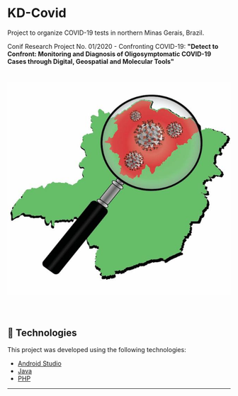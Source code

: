 # KD-Covid
<p>Project to organize COVID-19 tests in northern Minas Gerais, Brazil.</p>
Conif Research Project No. 01/2020 - Confronting COVID-19: <b>"Detect to Confront: Monitoring and Diagnosis of Oligosymptomatic COVID-19 Cases through Digital, Geospatial and Molecular Tools"</b>

<h1 align="center">
    <img alt="kdcovid" title="KD-Covid" src="img/kdcovid_logo_noborder_640x610.jpeg" />
</h1>

<br>

## 🧪 Technologies

This project was developed using the following technologies:

- [Android Studio](https://developer.android.com/studio)
- [Java](https://www.oracle.com/br/java/technologies/javase-downloads.html)
- [PHP](https://www.php.net/)


---
